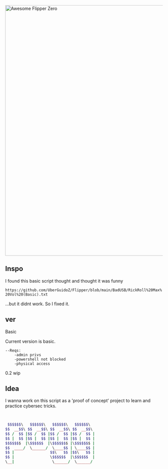 
<img src="https://github.com/2alf/DuckyMaxVol/assets/113948114/12f11ae9-ec1f-4202-a790-95973b6037f8" width="800px" align="center" alt="Awesome Flipper Zero" title="Awesome Flipper Zero">


## Inspo 
I found this basic script thought and thought it was funny

```https://github.com/UberGuidoZ/Flipper/blob/main/BadUSB/RickRoll%20Max%20Vol%20(Basic).txt```

...but it didnt work. So I fixed it.

## ver
Basic

  Current version is basic.
  
    --Reqs:
        -admin privs
        -powershell not blocked
        -physical access 

0.2
  wip

## Idea
 I wanna work on this script as a 'proof of concept' project to learn and practice cybersec tricks.

```ruby
                                          
                                        
 $$$$$$\   $$$$$$\   $$$$$$\   $$$$$$\  
$$  __$$\ $$  __$$\ $$  __$$\ $$  __$$\ 
$$ /  $$ |$$ /  $$ |$$ /  $$ |$$ /  $$ |
$$ |  $$ |$$ |  $$ |$$ |  $$ |$$ |  $$ |
$$$$$$$  |\$$$$$$  |\$$$$$$$ |\$$$$$$$ |
$$  ____/  \______/  \____$$ | \____$$ |
$$ |                $$\   $$ |$$\   $$ |
$$ |                \$$$$$$  |\$$$$$$  |
\__|                 \______/  \______/ 
```
